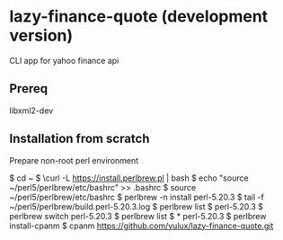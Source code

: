 # lazy-finance-quote (development version)

  CLI app for yahoo finance api

## Prereq

  libxml2-dev

## Installation from scratch

  Prepare non-root perl environment

  $ cd ~
  $ \curl -L https://install.perlbrew.pl | bash
  $ echo "source ~/perl5/perlbrew/etc/bashrc" >> .bashrc
  $ source ~/perl5/perlbrew/etc/bashrc
  $ perlbrew -n install perl-5.20.3
  $ tail -f ~/perl5/perlbrew/build.perl-5.20.3.log
  $ perlbrew list
  $   perl-5.20.3
  $ perlbrew switch perl-5.20.3
  $ perlbrew list
  $ * perl-5.20.3
  $ perlbrew install-cpanm
  $ cpanm https://github.com/yulux/lazy-finance-quote.git
